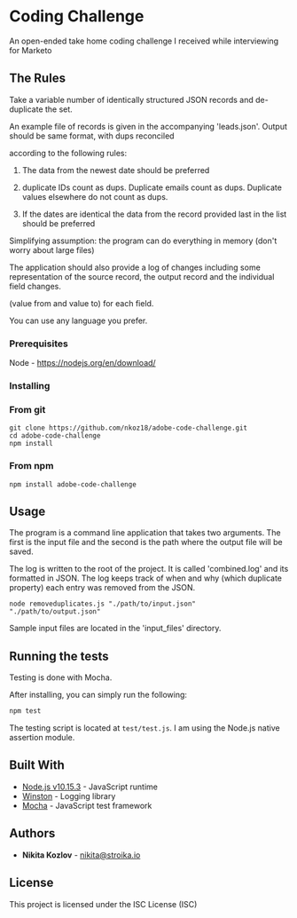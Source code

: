 # Coding Challenge

An open-ended take home coding challenge I received while interviewing for Marketo

## The Rules

Take a variable number of identically structured JSON records and de-duplicate the set.

An example file of records is given in the accompanying 'leads.json'. Output should be same format, with dups reconciled

according to the following rules:

1. The data from the newest date should be preferred

2. duplicate IDs count as dups. Duplicate emails count as dups. Duplicate values elsewhere do not count as dups.

3. If the dates are identical the data from the record provided last in the list should be preferred

Simplifying assumption: the program can do everything in memory (don't worry about large files)

The application should also provide a log of changes including some representation of the source record, the output record and the individual field changes.

(value from and value to) for each field.

You can use any language you prefer.

### Prerequisites

Node - https://nodejs.org/en/download/

### Installing

### From git

```
git clone https://github.com/nkoz18/adobe-code-challenge.git
cd adobe-code-challenge
npm install
```
### From npm

```
npm install adobe-code-challenge
```

## Usage

The program is a command line application that takes two arguments. The first is the input file and the second is the path where the output file will be saved.

The log is written to the root of the project. It is called 'combined.log' and its formatted in JSON.
The log keeps track of when and why (which duplicate property) each entry was removed from the JSON.

```
node removeduplicates.js "./path/to/input.json" "./path/to/output.json"
```

Sample input files are located in the 'input_files' directory. 

## Running the tests

Testing is done with Mocha.

After installing, you can simply run the following:

```bash
npm test
```
The testing script is located at `test/test.js`. I am using the Node.js native assertion module.

## Built With

* [Node.js v10.15.3](https://nodejs.org/dist/latest-v10.x/docs/api/) - JavaScript runtime
* [Winston](https://www.npmjs.com/package/winston) - Logging library
* [Mocha](https://mochajs.org/) - JavaScript test framework

## Authors

* **Nikita Kozlov** - <nikita@stroika.io>

## License

This project is licensed under the ISC License (ISC)
